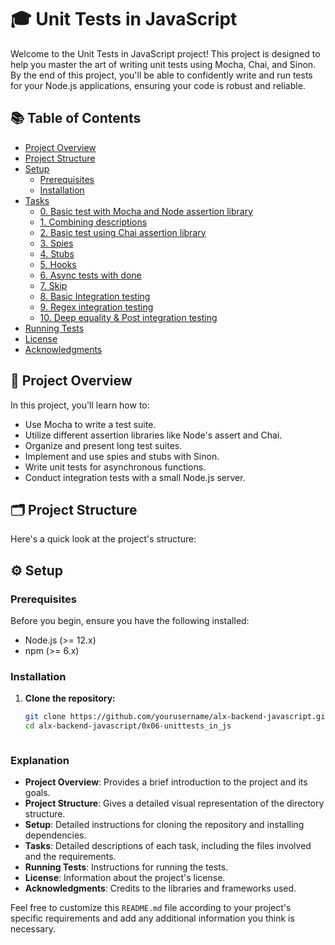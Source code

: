 # 🎓 Unit Tests in JavaScript

Welcome to the Unit Tests in JavaScript project! This project is designed to help you master the art of writing unit tests using Mocha, Chai, and Sinon. By the end of this project, you'll be able to confidently write and run tests for your Node.js applications, ensuring your code is robust and reliable.

## 📚 Table of Contents

- [Project Overview](#project-overview)
- [Project Structure](#project-structure)
- [Setup](#setup)
  - [Prerequisites](#prerequisites)
  - [Installation](#installation)
- [Tasks](#tasks)
  - [0. Basic test with Mocha and Node assertion library](#0-basic-test-with-mocha-and-node-assertion-library)
  - [1. Combining descriptions](#1-combining-descriptions)
  - [2. Basic test using Chai assertion library](#2-basic-test-using-chai-assertion-library)
  - [3. Spies](#3-spies)
  - [4. Stubs](#4-stubs)
  - [5. Hooks](#5-hooks)
  - [6. Async tests with done](#6-async-tests-with-done)
  - [7. Skip](#7-skip)
  - [8. Basic Integration testing](#8-basic-integration-testing)
  - [9. Regex integration testing](#9-regex-integration-testing)
  - [10. Deep equality & Post integration testing](#10-deep-equality--post-integration-testing)
- [Running Tests](#running-tests)
- [License](#license)
- [Acknowledgments](#acknowledgments)

## 📖 Project Overview

In this project, you'll learn how to:

- Use Mocha to write a test suite.
- Utilize different assertion libraries like Node's assert and Chai.
- Organize and present long test suites.
- Implement and use spies and stubs with Sinon.
- Write unit tests for asynchronous functions.
- Conduct integration tests with a small Node.js server.

## 🗂 Project Structure

Here's a quick look at the project's structure:


## ⚙️ Setup

### Prerequisites

Before you begin, ensure you have the following installed:

- Node.js (>= 12.x)
- npm (>= 6.x)

### Installation

1. **Clone the repository:**

   ```sh
   git clone https://github.com/yourusername/alx-backend-javascript.git
   cd alx-backend-javascript/0x06-unittests_in_js



### Explanation

- **Project Overview**: Provides a brief introduction to the project and its goals.
- **Project Structure**: Gives a detailed visual representation of the directory structure.
- **Setup**: Detailed instructions for cloning the repository and installing dependencies.
- **Tasks**: Detailed descriptions of each task, including the files involved and the requirements.
- **Running Tests**: Instructions for running the tests.
- **License**: Information about the project's license.
- **Acknowledgments**: Credits to the libraries and frameworks used.

Feel free to customize this `README.md` file according to your project's specific requirements and add any additional information you think is necessary.
